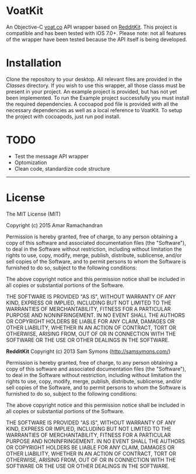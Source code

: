 # VoatKit
An Objective-C [voat.co](voat.co) API wrapper based on [RedditKit](https://github.com/samsymons/RedditKit). This project is compatible and has been tested with iOS 7.0+. Please note: not all features of the wrapper have been tested because the API itself is being developed.

Installation
=======
Clone the repository to your desktop. All relevant files are provided in the *Classes* directory. If you wish to use this wrapper, all those classs must be present in your project. An example project is provided, but has not yet been implemented. To run the Example project successfully you must install the required dependencies. A cocoapod pod file is provided with all the necessary dependencies as well as a local reference to VoatKit. To setup the project with cocoapods, just run pod install.

TODO
=======
 - Test the message API wrapper
 - Optomization
 - Clean code, standardize code structure

------------
License
=======
The MIT License (MIT)

Copyright (c) 2015 Amar Ramachandran

Permission is hereby granted, free of charge, to any person obtaining a copy
of this software and associated documentation files (the "Software"), to deal
in the Software without restriction, including without limitation the rights
to use, copy, modify, merge, publish, distribute, sublicense, and/or sell
copies of the Software, and to permit persons to whom the Software is
furnished to do so, subject to the following conditions:

The above copyright notice and this permission notice shall be included in all
copies or substantial portions of the Software.

THE SOFTWARE IS PROVIDED "AS IS", WITHOUT WARRANTY OF ANY KIND, EXPRESS OR
IMPLIED, INCLUDING BUT NOT LIMITED TO THE WARRANTIES OF MERCHANTABILITY,
FITNESS FOR A PARTICULAR PURPOSE AND NONINFRINGEMENT. IN NO EVENT SHALL THE
AUTHORS OR COPYRIGHT HOLDERS BE LIABLE FOR ANY CLAIM, DAMAGES OR OTHER
LIABILITY, WHETHER IN AN ACTION OF CONTRACT, TORT OR OTHERWISE, ARISING FROM,
OUT OF OR IN CONNECTION WITH THE SOFTWARE OR THE USE OR OTHER DEALINGS IN THE
SOFTWARE.

**RedditKit**
Copyright (c) 2013 Sam Symons (http://samsymons.com/)

Permission is hereby granted, free of charge, to any person obtaining a copy of this software and associated documentation files (the "Software"), to deal in the Software without restriction, including without limitation the rights to use, copy, modify, merge, publish, distribute, sublicense, and/or sell copies of the Software, and to permit persons to whom the Software is furnished to do so, subject to the following conditions:

The above copyright notice and this permission notice shall be included in all copies or substantial portions of the Software.

THE SOFTWARE IS PROVIDED "AS IS", WITHOUT WARRANTY OF ANY KIND, EXPRESS OR IMPLIED, INCLUDING BUT NOT LIMITED TO THE WARRANTIES OF MERCHANTABILITY, FITNESS FOR A PARTICULAR PURPOSE AND NONINFRINGEMENT. IN NO EVENT SHALL THE AUTHORS OR COPYRIGHT HOLDERS BE LIABLE FOR ANY CLAIM, DAMAGES OR OTHER LIABILITY, WHETHER IN AN ACTION OF CONTRACT, TORT OR OTHERWISE, ARISING FROM, OUT OF OR IN CONNECTION WITH THE SOFTWARE OR THE USE OR OTHER DEALINGS IN THE SOFTWARE.
